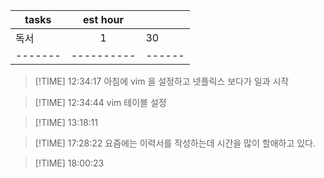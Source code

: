 
| tasks | est hour |      |
|-------|:--------:|------|
| 독서  |     1    | 30   |
|-------|----------|------|


> [!TIME] 12:34:17
아침에 vim 을 설정하고 넷플릭스 보다가 일과 시작

> [!TIME] 12:34:44
vim 테이블 설정  

> [!TIME] 13:18:11

> [!TIME] 17:28:22
요즘에는 이력서를 작성하는데 시간을 많이 할애하고 있다.

> [!TIME] 18:00:23
